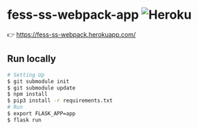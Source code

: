 # fess-ss-webpack-app ![Heroku](https://heroku-badge.herokuapp.com/?app=fess-ss-webpack)

:point_right: https://fess-ss-webpack.herokuapp.com/

## Run locally
```bash
# Setting Up
$ git submodule init
$ git submodule update
$ npm install
$ pip3 install -r requirements.txt
# Run
$ export FLASK_APP=app
$ flask run
```

